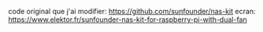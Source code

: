 code original que j'ai modifier: 
https://github.com/sunfounder/nas-kit
ecran:
https://www.elektor.fr/sunfounder-nas-kit-for-raspberry-pi-with-dual-fan